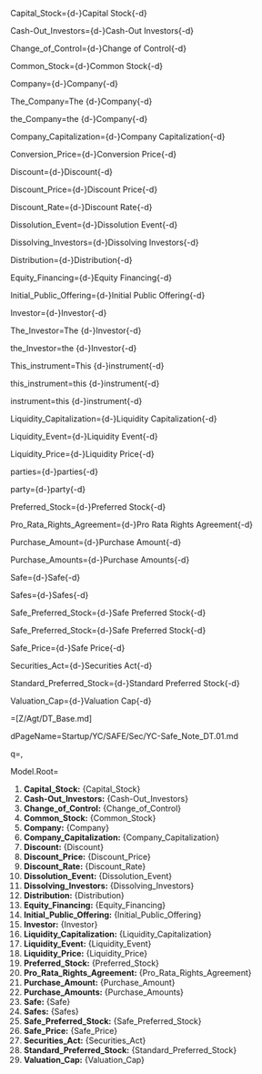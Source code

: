 Capital_Stock={d-}Capital Stock{-d}

Cash-Out_Investors={d-}Cash-Out Investors{-d}

Change_of_Control={d-}Change of Control{-d}

Common_Stock={d-}Common Stock{-d}

Company={d-}Company{-d}

The_Company=The {d-}Company{-d}

the_Company=the {d-}Company{-d}

Company_Capitalization={d-}Company Capitalization{-d}

Conversion_Price={d-}Conversion Price{-d}

Discount={d-}Discount{-d}

Discount_Price={d-}Discount Price{-d}

Discount_Rate={d-}Discount Rate{-d}

Dissolution_Event={d-}Dissolution Event{-d}

Dissolving_Investors={d-}Dissolving Investors{-d}

Distribution={d-}Distribution{-d}

Equity_Financing={d-}Equity Financing{-d}

Initial_Public_Offering={d-}Initial Public Offering{-d}

Investor={d-}Investor{-d}

The_Investor=The {d-}Investor{-d}

the_Investor=the {d-}Investor{-d}

This_instrument=This {d-}instrument{-d}

this_instrument=this {d-}instrument{-d}

instrument=this {d-}instrument{-d}

Liquidity_Capitalization={d-}Liquidity Capitalization{-d}

Liquidity_Event={d-}Liquidity Event{-d}

Liquidity_Price={d-}Liquidity Price{-d}

parties={d-}parties{-d}

party={d-}party{-d}

Preferred_Stock={d-}Preferred Stock{-d}

Pro_Rata_Rights_Agreement={d-}Pro Rata Rights Agreement{-d}

Purchase_Amount={d-}Purchase Amount{-d}

Purchase_Amounts={d-}Purchase Amounts{-d}

Safe={d-}Safe{-d}

Safes={d-}Safes{-d}

Safe_Preferred_Stock={d-}Safe Preferred Stock{-d}

Safe_Preferred_Stock={d-}Safe Preferred Stock{-d}

Safe_Price={d-}Safe Price{-d}

Securities_Act={d-}Securities Act{-d}

Standard_Preferred_Stock={d-}Standard Preferred Stock{-d}

Valuation_Cap={d-}Valuation Cap{-d}

=[Z/Agt/DT_Base.md]

dPageName=Startup/YC/SAFE/Sec/YC-Safe_Note_DT.01.md

q=,

Model.Root=<ol><li><b>Capital_Stock:</b> {Capital_Stock}</li><li><b>Cash-Out_Investors:</b> {Cash-Out_Investors}</li><li><b>Change_of_Control:</b> {Change_of_Control}</li><li><b>Common_Stock:</b> {Common_Stock}</li><li><b>Company:</b> {Company}</li><li><b>Company_Capitalization:</b> {Company_Capitalization}</li><li><b>Discount:</b> {Discount}</li><li><b>Discount_Price:</b> {Discount_Price}</li><li><b>Discount_Rate:</b> {Discount_Rate}</li><li><b>Dissolution_Event:</b> {Dissolution_Event}</li><li><b>Dissolving_Investors:</b> {Dissolving_Investors}</li><li><b>Distribution:</b> {Distribution}</li><li><b>Equity_Financing:</b> {Equity_Financing}</li><li><b>Initial_Public_Offering:</b> {Initial_Public_Offering}</li><li><b>Investor:</b> {Investor}</li><li><b>Liquidity_Capitalization:</b> {Liquidity_Capitalization}</li><li><b>Liquidity_Event:</b> {Liquidity_Event}</li><li><b>Liquidity_Price:</b> {Liquidity_Price}</li><li><b>Preferred_Stock:</b> {Preferred_Stock}</li><li><b>Pro_Rata_Rights_Agreement:</b> {Pro_Rata_Rights_Agreement}</li><li><b>Purchase_Amount:</b> {Purchase_Amount}</li><li><b>Purchase_Amounts:</b> {Purchase_Amounts}</li><li><b>Safe:</b> {Safe}</li><li><b>Safes:</b> {Safes}</li><li><b>Safe_Preferred_Stock:</b> {Safe_Preferred_Stock}</li><li><b>Safe_Price:</b> {Safe_Price}</li><li><b>Securities_Act:</b> {Securities_Act}</li><li><b>Standard_Preferred_Stock:</b> {Standard_Preferred_Stock}</li><li><b>Valuation_Cap:</b> {Valuation_Cap}</li></ol>